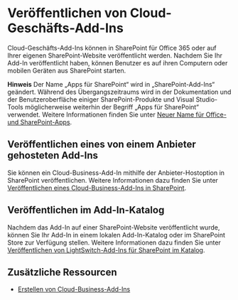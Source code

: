
# <a name="publish-cloud-business-add-ins"></a>Veröffentlichen von Cloud-Geschäfts-Add-Ins
Cloud-Geschäfts-Add-Ins können in SharePoint für Office 365 oder auf Ihrer eigenen SharePoint-Website veröffentlicht werden. Nachdem Sie Ihr Add-In veröffentlicht haben, können Benutzer es auf ihren Computern oder mobilen Geräten aus SharePoint starten.
 

 **Hinweis** Der Name „Apps für SharePoint“ wird in „SharePoint-Add-Ins“ geändert. Während des Übergangszeitraums wird in der Dokumentation und der Benutzeroberfläche einiger SharePoint-Produkte und Visual Studio-Tools möglicherweise weiterhin der Begriff „Apps für SharePoint“ verwendet. Weitere Informationen finden Sie unter [Neuer Name für Office- und SharePoint-Apps](new-name-for-apps-for-sharepoint#bk_newname).
 


## <a name="publish-a-provider-hosted-add-in"></a>Veröffentlichen eines von einem Anbieter gehosteten Add-Ins

Sie können ein Cloud-Business-Add-In mithilfe der Anbieter-Hostoption in SharePoint veröffentlichen. Weitere Informationen dazu finden Sie unter [Veröffentlichen eines Cloud-Business-Add-Ins in SharePoint](publish-a-cloud-business-add-in-to-sharepoint).
 

 

## <a name="publish-to-the-add-in-catalog"></a>Veröffentlichen im Add-In-Katalog

Nachdem das Add-In auf einer SharePoint-Website veröffentlicht wurde, können Sie Ihr Add-In in einem lokalen Add-In-Katalog oder im SharePoint Store zur Verfügung stellen. Weitere Informationen dazu finden Sie unter  [Veröffentlichen von LightSwitch-Add-Ins für SharePoint im Katalog](http://blogs.msdn.com/b/lightswitch/archive/2013/04/29/publishing-lightswitch-apps-for-sharepoint-to-the-catalog.aspx). 
 

 

## <a name="additional-resources"></a>Zusätzliche Ressourcen
<a name="bk_addresources"> </a>


-  [Erstellen von Cloud-Business-Add-Ins](create-cloud-business-add-ins)
    
 

